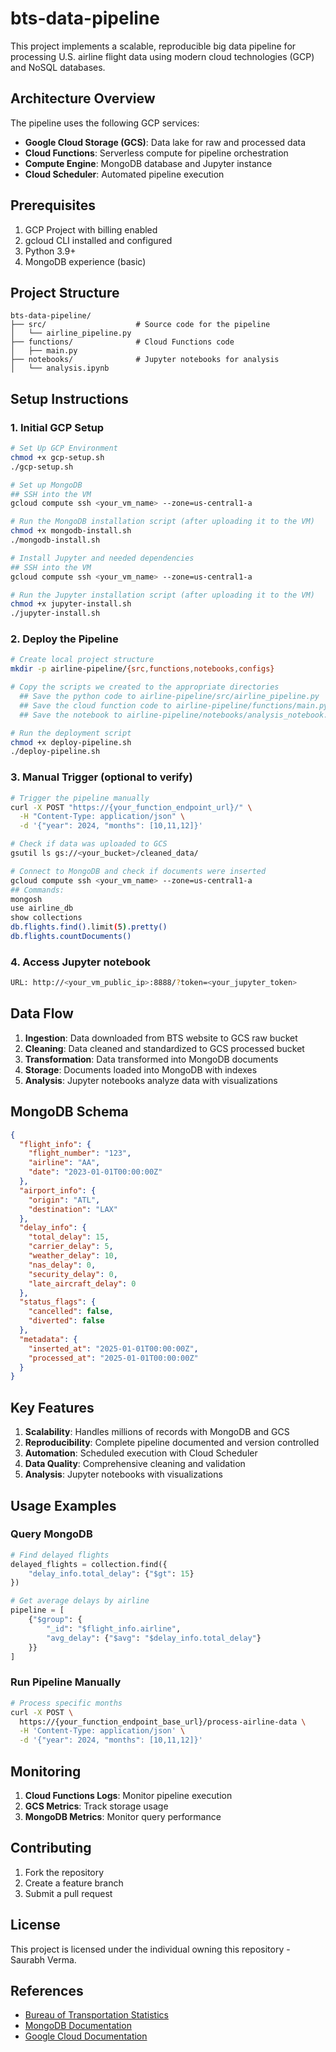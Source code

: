 # bts-data-pipeline
This project implements a scalable, reproducible big data pipeline for processing U.S. airline flight data using modern cloud technologies (GCP) and NoSQL databases.

## Architecture Overview

The pipeline uses the following GCP services:
- **Google Cloud Storage (GCS)**: Data lake for raw and processed data
- **Cloud Functions**: Serverless compute for pipeline orchestration
- **Compute Engine**: MongoDB database and Jupyter instance
- **Cloud Scheduler**: Automated pipeline execution

## Prerequisites

1. GCP Project with billing enabled
2. gcloud CLI installed and configured
3. Python 3.9+
4. MongoDB experience (basic)

## Project Structure

```
bts-data-pipeline/
├── src/                    # Source code for the pipeline
│   └── airline_pipeline.py
├── functions/              # Cloud Functions code
│   ├── main.py
├── notebooks/              # Jupyter notebooks for analysis
│   └── analysis.ipynb
```

## Setup Instructions

### 1. Initial GCP Setup

```bash
# Set Up GCP Environment
chmod +x gcp-setup.sh
./gcp-setup.sh

# Set up MongoDB
## SSH into the VM
gcloud compute ssh <your_vm_name> --zone=us-central1-a

# Run the MongoDB installation script (after uploading it to the VM)
chmod +x mongodb-install.sh
./mongodb-install.sh

# Install Jupyter and needed dependencies
## SSH into the VM
gcloud compute ssh <your_vm_name> --zone=us-central1-a

# Run the Jupyter installation script (after uploading it to the VM)
chmod +x jupyter-install.sh
./jupyter-install.sh
```

### 2. Deploy the Pipeline

```bash
# Create local project structure
mkdir -p airline-pipeline/{src,functions,notebooks,configs}

# Copy the scripts we created to the appropriate directories
  ## Save the python code to airline-pipeline/src/airline_pipeline.py
  ## Save the cloud function code to airline-pipeline/functions/main.py
  ## Save the notebook to airline-pipeline/notebooks/analysis_notebook.ipynb

# Run the deployment script
chmod +x deploy-pipeline.sh
./deploy-pipeline.sh
```

### 3. Manual Trigger (optional to verify)

```bash
# Trigger the pipeline manually
curl -X POST "https://{your_function_endpoint_url}/" \
  -H "Content-Type: application/json" \
  -d '{"year": 2024, "months": [10,11,12]}'

# Check if data was uploaded to GCS
gsutil ls gs://<your_bucket>/cleaned_data/

# Connect to MongoDB and check if documents were inserted
gcloud compute ssh <your_vm_name> --zone=us-central1-a
## Commands:
mongosh
use airline_db
show collections
db.flights.find().limit(5).pretty()
db.flights.countDocuments()
```

### 4. Access Jupyter notebook
```bash
URL: http://<your_vm_public_ip>:8888/?token=<your_jupyter_token>
```

## Data Flow

1. **Ingestion**: Data downloaded from BTS website to GCS raw bucket
2. **Cleaning**: Data cleaned and standardized to GCS processed bucket
3. **Transformation**: Data transformed into MongoDB documents
4. **Storage**: Documents loaded into MongoDB with indexes
5. **Analysis**: Jupyter notebooks analyze data with visualizations

## MongoDB Schema

```json
{
  "flight_info": {
    "flight_number": "123",
    "airline": "AA",
    "date": "2023-01-01T00:00:00Z"
  },
  "airport_info": {
    "origin": "ATL",
    "destination": "LAX"
  },
  "delay_info": {
    "total_delay": 15,
    "carrier_delay": 5,
    "weather_delay": 10,
    "nas_delay": 0,
    "security_delay": 0,
    "late_aircraft_delay": 0
  },
  "status_flags": {
    "cancelled": false,
    "diverted": false
  },
  "metadata": {
    "inserted_at": "2025-01-01T00:00:00Z",
    "processed_at": "2025-01-01T00:00:00Z"
  }
}
```

## Key Features

1. **Scalability**: Handles millions of records with MongoDB and GCS
2. **Reproducibility**: Complete pipeline documented and version controlled
3. **Automation**: Scheduled execution with Cloud Scheduler
4. **Data Quality**: Comprehensive cleaning and validation
5. **Analysis**: Jupyter notebooks with visualizations

## Usage Examples

### Query MongoDB

```python
# Find delayed flights
delayed_flights = collection.find({
    "delay_info.total_delay": {"$gt": 15}
})

# Get average delays by airline
pipeline = [
    {"$group": {
        "_id": "$flight_info.airline",
        "avg_delay": {"$avg": "$delay_info.total_delay"}
    }}
]
```

### Run Pipeline Manually

```bash
# Process specific months
curl -X POST \
  https://{your_function_endpoint_base_url}/process-airline-data \
  -H 'Content-Type: application/json' \
  -d '{"year": 2024, "months": [10,11,12]}'
```

## Monitoring

1. **Cloud Functions Logs**: Monitor pipeline execution
2. **GCS Metrics**: Track storage usage
3. **MongoDB Metrics**: Monitor query performance

## Contributing

1. Fork the repository
2. Create a feature branch
3. Submit a pull request

## License

This project is licensed under the individual owning this repository - Saurabh Verma.

## References

- [Bureau of Transportation Statistics](https://www.transtats.bts.gov/)
- [MongoDB Documentation](https://www.mongodb.com/docs/)
- [Google Cloud Documentation](https://cloud.google.com/docs)